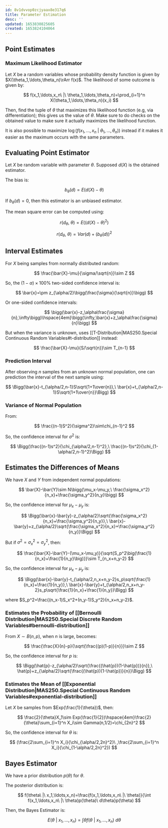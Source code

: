 ```yaml
---
id: 8v1dvvop0zcjyaax8e317q6
title: Parameter Estimation
desc: ''
updated: 1653830825605
created: 1653824104064
---
```


## Point Estimates

### Maximum Likelihood Estimator

Let $X$ be a random variables whose probability density function is given by $X(\theta_1,\ldots,\theta_n)\rArr f(x)$. The likelihood of some outcome is given by:

$$
f(x_1,\ldots,x_n\ |\ \theta_1,\ldots,\theta_n)=\prod_{i=1}^n X(\theta_1,\ldots,\theta_n)(x_i)
$$

Then, find the tuple of $\theta$ that maximizes this likelihood function (e.g, via differentiation); this gives us the value of $\theta$. Make sure to do checks on the obtained value to make sure it actually maximizes the likelihood function.

It is also possible to maximize $\log(f(x_1,\ldots,x_n\ |\ \theta_1,\ldots,\theta_n))$ instead if it makes it easier as the maximum occurs with the same parameters.

## Evaluating Point Estimator

Let $X$ be random variable with parameter $\theta$. Supposed $d(X)$ is the obtained estimator.

The bias is:

$$
b_\theta(d)=E\big(d(X)-\theta\big)
$$

If $b_\theta(d)=0$, then this estimator is an unbiased estimator.

The mean square error can be computed using:

$$
r(d_\theta,\ \theta)=E\bigg(\big(d(X)-\theta\big)^2\bigg)
$$

$$
r(d_\theta,\ \theta)=Var(d)+(b_\theta(d))^2
$$

## Interval Estimates

For $X$ being samples from normally distributed random:

$$
\frac{\bar{X}-\mu}{\sigma/\sqrt{n}}\sim Z
$$

So, the $(1-\alpha)\times100\%$ two-sided confidence interval is:

$$
\bar{x}=\pm z_{\alpha/2}\bigg(\frac{\sigma}{\sqrt{n}}\bigg)
$$

Or one-sided confidence intervals:

$$
\bigg(\bar{x}-z_\alpha\frac{\sigma}{n},\infty\bigg)\hspace{4em}\bigg(\infty,\bar{x}+z_\alpha\frac{\sigma}{n}\bigg)
$$

But when the variance is unknown, uses [[T-Distribution|MAS250.Special Continuous Random Variables#t-distribution]] instead:

$$
\frac{\bar{X}-\mu}{S/\sqrt{n}}\sim T_{n-1}
$$

### Prediction Interval

After observing $n$ samples from an unknown normal population, one can prediction the interval of the next sample using:

$$
\Bigg(\bar{x}-t_{\alpha/2,n-1}S\sqrt{1+1\over{n}},\ \bar{x}+t_{\alpha/2,n-1}S\sqrt{1+1\over{n}}\Bigg)
$$

### Variance of Normal Population

From:

$$
\frac{(n-1)S^2}{\sigma^2}\sim\chi_{n-1}^2
$$

So, the confidence interval for $\sigma^2$ is:

$$
\Bigg(\frac{(n-1)s^2}{\chi_{\alpha/2,n-1}^2},\ \frac{(n-1)s^2}{\chi_{1-\alpha/2,n-1}^2}\Bigg)
$$

## Estimates the Differences of Means

We have $X$ and $Y$ from independent normal populations:

$$
\bar{X}-\bar{Y}\sim N\bigg(\mu_x-\mu_y,\ \frac{\sigma_x^2}{n_x}+\frac{\sigma_y^2}{n_y}\bigg)
$$

So, the confidence interval for $\mu_x-\mu_y$ is:

$$
\Bigg(\bar{x}-\bar{y}-z_{\alpha/2}\sqrt{\frac{\sigma_x^2}{n_x}+\frac{\sigma_y^2}{n_y}},\ \bar{x}-\bar{y}+z_{\alpha/2}\sqrt{\frac{\sigma_x^2}{n_x}+\frac{\sigma_y^2}{n_y}}\Bigg)
$$

But if $\sigma^2=\sigma_x^2=\sigma_y^2$, then:

$$
\frac{\bar{X}-\bar{Y}-(\mu_x-\mu_y)}{\sqrt{S_p^2\big(\frac{1}{n_x}+\frac{1}{n_y}\big)}}\sim T_{n_x+n_y-2}
$$

So, the confidence interval for $\mu_x-\mu_y$ is:

$$
\Bigg(\bar{x}-\bar{y}-t_{\alpha/2,n_x+n_y-2}s_p\sqrt{\frac{1}{n_x}+\frac{1}{n_y}},\ \bar{x}-\bar{y}+t_{\alpha/2,n_x+n_y-2}s_p\sqrt{\frac{1}{n_x}+\frac{1}{n_y}}\Bigg)
$$

where $S_p^2=\frac{(n_x-1)S_x^2+(n_y-1)S_y^2}{n_x+n_y-2}$.

### Estimates the Probability of [[Bernoulli Distribution|MAS250.Special Discrete Random Variables#bernoulli-distribution]]

From $X\sim B(n,p)$, when $n$ is large, becomes:

$$
\frac{\frac{X}{n}-p}{\sqrt{\frac{(p)(1-p)}{n}}}\sim Z
$$

So, the confidence interval for $p$ is:

$$
\Bigg(\hat{p}-z_{\alpha/2}\sqrt{\frac{(\hat{p})(1-\hat{p})}{n}},\ \hat{p}+z_{\alpha/2}\sqrt{\frac{(\hat{p})(1-\hat{p})}{n}}\Bigg)
$$

### Estimates the Mean of [[Exponential Distribution|MAS250.Special Continuous Random Variables#exponential-distribution]]

Let $X$ be samples from $Exp(\frac{1}{\theta})$, then:

$$
\frac{2}{\theta}X_1\sim Exp(\frac{1}{2})\hspace{4em}\frac{2}{\theta}\sum_{i=1}^n X_i\sim Gamma(n,1/2)=\chi_{2n}^2
$$

So, the confidence interval for $\theta$ is:

$$
(\frac{2\sum_{i=1}^n X_i}{\chi_{\alpha/2,2n}^2}\ ,\frac{2\sum_{i=1}^n X_i}{\chi_{1-\alpha/2,2n}^2})
$$

## Bayes Estimator

We have a prior distribution $p(\theta)$ for $\theta$.

The posterior distribution is:

$$
f(\theta\ |\ x_1,\ldots,x_n)=\frac{f(x_1,\ldots,x_n\ |\ \theta)}{\int f(x_1,\ldots,x_n\ |\ \theta)p(\theta)\ d\theta}p(\theta)
$$

Then, the Bayes Estimator is:

$$
E(\theta\ |\ x_1,\ldots,x_n)=\int \theta f(\theta\ |\ x_1,\ldots,x_n)\ d\theta
$$
